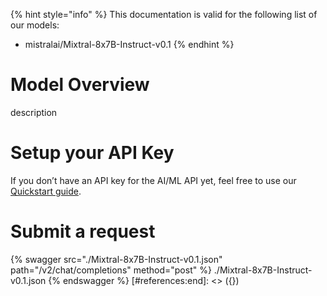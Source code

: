 [#references:start]: <> ({ "template": "openapi" })
{% hint style="info" %}
This documentation is valid for the following list of our models:
* mistralai/Mixtral-8x7B-Instruct-v0.1
{% endhint %}

# Model Overview
description

# Setup your API Key
If you don’t have an API key for the AI/ML API yet, feel free to use our [Quickstart guide](https://docs.aimlapi.com/quickstart/setting-up).

# Submit a request
{% swagger src="./Mixtral-8x7B-Instruct-v0.1.json" path="/v2/chat/completions" method="post" %}
./Mixtral-8x7B-Instruct-v0.1.json
{% endswagger %}
[#references:end]: <> ({})